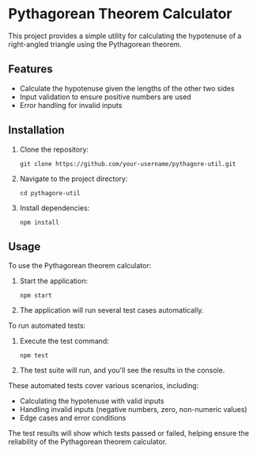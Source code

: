 # Pythagorean Theorem Calculator

This project provides a simple utility for calculating the hypotenuse of a right-angled triangle using the Pythagorean theorem.

## Features

-   Calculate the hypotenuse given the lengths of the other two sides
-   Input validation to ensure positive numbers are used
-   Error handling for invalid inputs

## Installation

1. Clone the repository:
    ```
    git clone https://github.com/your-username/pythagore-util.git
    ```
2. Navigate to the project directory:
    ```
    cd pythagore-util
    ```
3. Install dependencies:
    ```
    npm install
    ```

## Usage

To use the Pythagorean theorem calculator:

1. Start the application:
    ```
    npm start
    ```
2. The application will run several test cases automatically.

To run automated tests:

1. Execute the test command:
    ```
    npm test
    ```
2. The test suite will run, and you'll see the results in the console.

These automated tests cover various scenarios, including:

-   Calculating the hypotenuse with valid inputs
-   Handling invalid inputs (negative numbers, zero, non-numeric values)
-   Edge cases and error conditions

The test results will show which tests passed or failed, helping ensure the reliability of the Pythagorean theorem calculator.
